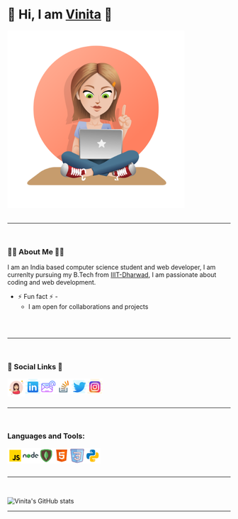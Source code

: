    #     :hibiscus:  Hi, I am <a href="https://vinita2000.github.io/Vinita-s-Portfolio/" target="_blank">Vinita</a>  :hibiscus:
<img alt="Profile-Image" src="https://github.com/vinita2000/profile/blob/master/git-img/girlwithlaptop.png" width="400" height="400">

<br/>
<br/>

<hr>

<br/>

###   :fairy_woman:  About Me  :fairy_woman:
I am an India based computer science student and web developer, I am currenlty pursuing my B.Tech from [IIIT-Dharwad](https://iiitdwd.ac.in/), I am passionate about coding and web development.
- ⚡ Fun fact ⚡ -
     - I am open for collaborations and projects

<br/>
<br/>

<hr>

<br/>
 
###    :thought_balloon:  Social Links  :thought_balloon:

<a href="https://vinita2000.github.io/Vinita-s-Portfolio/" target="_blank"><img align="left" alt="portfolio" width="40px" height="40px" src="https://github.com/vinita2000/profile/blob/master/git-img/profile.png" /></a>
<a href="https://www.linkedin.com/in/vinita-yadav-237725169/" target="_blank"><img align="left" alt="portfolio" width="35px" height="35px" src="https://github.com/vinita2000/profile/blob/master/git-img/linkedIn.png" /></a>
<a href="mailto:vinitayadavlkw225@gmail.com" target="_blank"><img align="left" alt="portfolio" width="35px" height="35px" src="https://github.com/vinita2000/profile/blob/master/git-img/email.png" /></a>
<a href="https://stackoverflow.com/users/10667128/vinita" target="_blank"><img align="left" alt="portfolio" width="35px" height="35px" src="https://github.com/vinita2000/profile/blob/master/git-img/stackoverflow.png" /></a>
<a href="https://twitter.com/lla_vini" target="_blank"><img align="left" alt="portfolio" width="35px" height="35px" src="https://github.com/vinita2000/profile/blob/master/git-img/twitter.png" /></a>
<a href="https://www.instagram.com/on_seventh_sky/" target="_blank"><img align="left" alt="portfolio" width="35px" height="35px" src="https://github.com/vinita2000/profile/blob/master/git-img/instagram.png" /></a>

<br/>
<br/>
<br/>

<hr>

<br/>

### Languages and Tools:


<a href="https://developer.mozilla.org/en-US/docs/Web/JavaScript" target="_blank"><img align="left" alt="Javascript" width="35px" src="https://github.com/vinita2000/profile/blob/master/git-img/javascript.png" /></a>
<a href="https://nodejs.org/en/" target="_blank"><img align="left" alt="Javascript" width="35px" src="https://github.com/vinita2000/profile/blob/master/git-img/nodejs.png" /></a>
<a href="https://www.mongodb.com/" target="_blank"><img align="left" alt="Javascript" width="35px" src="https://github.com/vinita2000/profile/blob/master/git-img/mongodb.png" /></a>
<a href="https://www.w3schools.com/html/" target="_blank"><img align="left" alt="Javascript" width="35px" src="https://github.com/vinita2000/profile/blob/master/git-img/html.png" /></a>
<a href="https://www.w3schools.com/css/" target="_blank"><img align="left" alt="Javascript" width="35px" src="https://github.com/vinita2000/profile/blob/master/git-img/css.png" /></a>
<a href="https://www.python.org/" target="_blank"><img align="left" alt="Javascript" width="35px" src="https://github.com/vinita2000/profile/blob/master/git-img/python.png" /></a>

<br/>
<br/>
<br/>

<hr>

<br/>

![Vinita's GitHub stats](https://github-readme-stats.vercel.app/api?username=vinita2000&count_private=true&show_icons=true&theme=vue)


<hr>

<br/>


